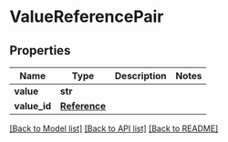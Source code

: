 # ValueReferencePair

## Properties
Name | Type | Description | Notes
------------ | ------------- | ------------- | -------------
**value** | **str** |  | 
**value_id** | [**Reference**](Reference.md) |  | 

[[Back to Model list]](../README.md#documentation-for-models) [[Back to API list]](../README.md#documentation-for-api-endpoints) [[Back to README]](../README.md)

